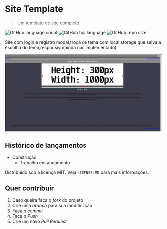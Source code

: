 # Site Template
> Um template de site completo.

![GitHub language count](https://img.shields.io/github/languages/count/HRsniper/SiteTemplate?style=flat-square)
![GitHub top language](https://img.shields.io/github/languages/top/HRsniper/SiteTemplate?style=flat-square)
![GitHub repo size](https://img.shields.io/github/repo-size/HRsniper/SiteTemplate?style=flat-square)

Site com login e registro modal,troca de tema com local storage que salva a escolha do tema,responsivo(ainda nao implementado).

![](previa.jpg)

## Histórico de lançamentos

* Construção
    * Trabalho em andamento

Distribuído sob a licença MIT. Veja `LICENSE.MD` para mais informações.

## Quer contribuir

1. Caso queira faça o _fork_ do projeto
2. Crie uma _branch_ para sua modificação 
3. Faça o _commit_
4. Faça o _Push_
5. Crie um novo _Pull Request_
